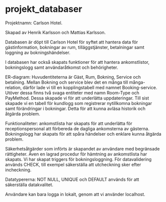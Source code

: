 # projekt_databaser
Projektnamn: Carlson Hotel.

Skapad av Henrik Karlsson och Mattias Karlsson.

Databasen är döpt till Carlson Hotel för syftet att hantera data för gästinformation, bokningar av rum, tilläggstjänster, betalningar samt loggning av bokningshändelser.

I databasen har också skapats funktioner för att hantera ankomstlistor, bokningslogg samt användaråtkomst och behörigheter.

ER-diagram: Huvudentiteterna är Gäst, Rum, Bokning, Service och betalning. Mellan Bokning och service blev det en många till många-relation, därför lade vi till en kopplingstabell med namnet  Booking-service. Utöver dessa finns två svaga entiteter med namn Room-Type och PayMethod. Dessa skapade vi för att underlätta uppdateringar. Till sist skapade vi en tabell för kundlogg som registrerar nytillkomna bokningar samt förändringar i bokningar. Detta för att kunna avläsa historik och åtgärda problem.

Funktionaliteter:  ankomstlista har skapats för att underlätta för receptionspersonal att förbereda de dagliga ankomsterna av gästerna. Bokningslogg har skapats för att spåra händelser och enklare kunna åtgärda problem. 

Säkerhetsåtgärder som införts är skapandet av användare med begränsade rättigheter. Även en lagrad procedur för hämtning av ankomstlista har skapats. Vi har skapat triggers för bokningsloggning. För datavalidering används CHECK, till exempel säkerställa att utcheckning sker efter incheckning. 

Datatypererna: NOT NULL, UNIQUE och DEFAULT används för att säkerställa datakvalitet. 

Användare kan bara logga in lokalt, genom att vi använder localhost.
